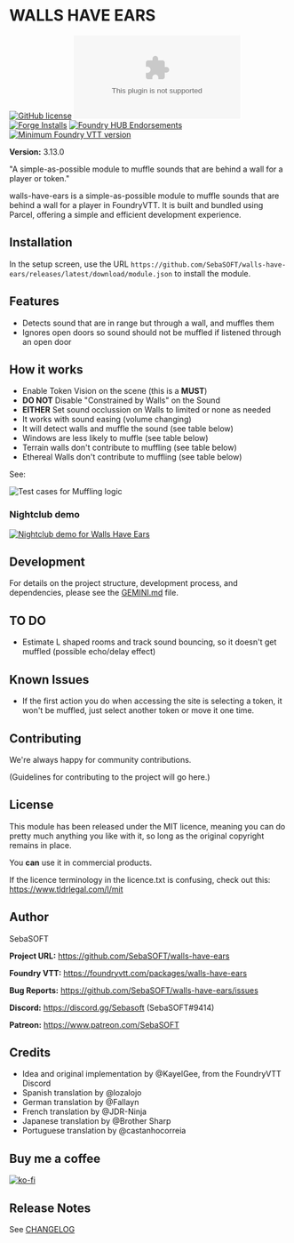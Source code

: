 # WALLS HAVE EARS

[![GitHub license](https://img.shields.io/github/license/SebaSOFT/walls-have-ears)](https://github.com/SebaSOFT/walls-have-ears/blob/main/LICENSE)
[![GitHub release](https://img.shields.io/github/downloads-pre/SebaSOFT/walls-have-ears/latest/module.zip?label=downloads)](https://github.com/SebaSOFT/walls-have-ears/releases/)
[![Forge Installs](https://img.shields.io/badge/dynamic/json?color=green&label=Forge%20installs&query=package.installs&suffix=%25&url=https%3A%2F%2Fforge-vtt.com%2Fapi%2Fbazaar%2Fpackage%2Fwalls-have-ears)](https://forge-vtt.com/bazaar#package=walls-have-ears)
[![Foundry HUB Endorsements](https://img.shields.io/badge/dynamic/json?label=FoundryHUB%20Endorsements&query=%24.endorsements&url=https%3A%2F%2Fwww.foundryvtt-hub.com%2Fwp-json%2Fhubapi%2Fv1%2Fpackage%2Fwalls-have-ears)](https://www.foundryvtt-hub.com/package/walls-have-ears/)
[![Minimum Foundry VTT version](https://img.shields.io/badge/dynamic/json?label=Foundry%20VTT%20version&query=%24.minimumCoreVersion&suffix=%20or%20later&url=https%3A%2F%2Fgithub.com%2FSebaSOFT%2Fwalls-have-ears%2Freleases%2Flatest%2Fdownload%2Fmodule.json)](https://github.com/SebaSOFT/walls-have-ears/releases/latest/download/module.json)

**Version:** 3.13.0

"A simple-as-possible module to muffle sounds that are behind a wall for a player or token."

walls-have-ears is a simple-as-possible module to muffle sounds that are behind a wall for a player in FoundryVTT. It is built and bundled using Parcel, offering a simple and efficient development experience.

## Installation

In the setup screen, use the URL `https://github.com/SebaSOFT/walls-have-ears/releases/latest/download/module.json` to install the module.

## Features

- Detects sound that are in range but through a wall, and muffles them
- Ignores open doors so sound should not be muffled if listened through an open door

## How it works

- Enable Token Vision on the scene (this is a **MUST**)
- **DO NOT** Disable "Constrained by Walls" on the Sound
- **EITHER** Set sound occlussion on Walls to limited or none as needed
- It works with sound easing (volume changing)
- It will detect walls and muffle the sound (see table below)
- Windows are less likely to muffle (see table below)
- Terrain walls don't contribute to muffling (see table below)
- Ethereal Walls don't contribute to muffling (see table below)

See:

![Test cases for Muffling logic](https://raw.githubusercontent.com/SebaSOFT/walls-have-ears/develop/mufflingLogic.jpg)

### Nightclub demo

[![Nightclub demo for Walls Have Ears](https://img.youtube.com/vi/rqj76KYpGQg/0.jpg)](https://www.youtube.com/watch?v=rqj76KYpGQg)

## Development

For details on the project structure, development process, and dependencies, please see the [GEMINI.md](GEMINI.md) file.

## TO DO

- Estimate L shaped rooms and track sound bouncing, so it doesn't get muffled (possible echo/delay effect)

## Known Issues

- If the first action you do when accessing the site is selecting a token, it won't be muffled, just select another token or move it one time.

## Contributing

We're always happy for community contributions.

(Guidelines for contributing to the project will go here.)

## License

This module has been released under the MIT licence, meaning you can do pretty much anything you like with it, so long as the original copyright remains in place.

You **can** use it in commercial products.

If the licence terminology in the licence.txt is confusing, check out this: https://www.tldrlegal.com/l/mit

## Author

SebaSOFT

**Project URL:** https://github.com/SebaSOFT/walls-have-ears

**Foundry VTT:** https://foundryvtt.com/packages/walls-have-ears

**Bug Reports:** https://github.com/SebaSOFT/walls-have-ears/issues

**Discord:** https://discord.gg/Sebasoft (SebaSOFT#9414)

**Patreon:** https://www.patreon.com/SebaSOFT

## Credits

- Idea and original implementation by @KayelGee, from the FoundryVTT Discord
- Spanish translation by @lozalojo
- German translation by @Fallayn
- French translation by @JDR-Ninja
- Japanese translation by @Brother Sharp
- Portuguese translation by @castanhocorreia

## Buy me a coffee

[![ko-fi](https://ko-fi.com/img/githubbutton_sm.svg)](https://ko-fi.com/W7W22C3S2)

## Release Notes

See [CHANGELOG](CHANGELOG.md)
